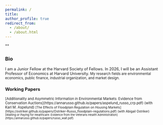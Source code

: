 ```yaml
---
permalink: /
title: 
author_profile: true
redirect_from: 
  - /about/
  - /about.html
---
```


""
### Bio
<span style="font-size:0.9em;">
I am a Junior Fellow at the Harvard Society of Fellows. In 2026, I will be an Assistant Professor of Economics at Harvard University.


<span style="font-size:0.9em;">
My research fields are environmental economics, public finance, industrial organization, and market design.
</span>

### Working Papers
<span style="font-size:0.9em;">
[Additionality and Asymmetric Information in Environmental Markets: Evidence from Conservation Auctions](https://annarusso.github.io/papers/aspelund_russo_crp.pdf) (with Karl M. Aspelund)


<span style="font-size:0.9em;">
[The Effects of Floodplain Regulation on Housing Markets](https://ostriker.github.io/papers/Ostriker-Russo_floodplain-regulations.pdf) (with Abigail Ostriker)


<span style="font-size:0.9em;">
[Waiting or Paying for Healthcare: Evidence from the Veterans Health Administration](https://annarusso.github.io/papers/russo_wait.pdf)


